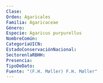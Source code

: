 ```yaml
---
Clase: 
Orden: Agaricales
Familia: Agaricaceae
Género: 
Especie: Agaricus purpurellus
NombreComún: 
CategoríaUICN: 
EstadoConservaciónNacional: 
SectorenlaRBHH: 
Presencia: 
TipoDeDato: 
Fuente: "(F.H. Møller) F.H. Møller"
---
```

